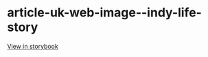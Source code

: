 # article-uk-web-image--indy-life-story

[View in storybook](https://raw.githack.com/Independent-Digital-News-and-Media-Ltd/indy-pwamp-sb/PR-1433-sb/index.html?path=/story/article-uk-web-image--indy-life-story)